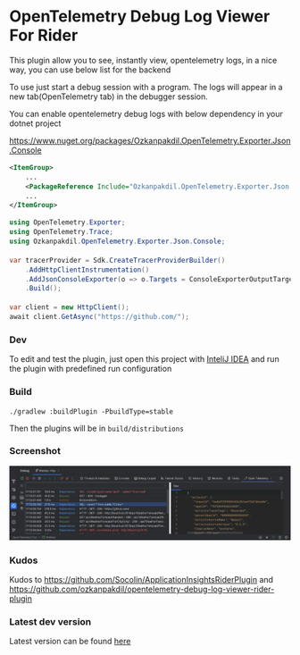 # OpenTelemetry Debug Log Viewer For Rider

<!-- Plugin description -->
This plugin allow you to see, instantly view, opentelemetry logs, in a nice way, you can use below list for the backend

To use just start a debug session with a program.
The logs will appear in a new tab(OpenTelemetry tab) in the debugger session.
<!-- Plugin description end -->

You can enable opentelemetry debug logs with below dependency in your dotnet project

https://www.nuget.org/packages/Ozkanpakdil.OpenTelemetry.Exporter.Json.Console
```xml
<ItemGroup>
    ...
    <PackageReference Include="Ozkanpakdil.OpenTelemetry.Exporter.Json.Console" Version="1.0.13" />
    ...
</ItemGroup>
```

```csharp
using OpenTelemetry.Exporter;
using OpenTelemetry.Trace;
using Ozkanpakdil.OpenTelemetry.Exporter.Json.Console;

var tracerProvider = Sdk.CreateTracerProviderBuilder()
    .AddHttpClientInstrumentation()
    .AddJsonConsoleExporter(o => o.Targets = ConsoleExporterOutputTargets.Debug)
    .Build();

var client = new HttpClient();
await client.GetAsync("https://github.com/");
```

### Dev

To edit and test the plugin, just open this project with [InteliJ IDEA](https://www.jetbrains.com/idea/) and run the plugin with predefined run configuration

### Build

```
./gradlew :buildPlugin -PbuildType=stable
```

Then the plugins will be in `build/distributions`

### Screenshot

![Screenshot](screenshots/screenshot1.png)

### Kudos

Kudos to https://github.com/Socolin/ApplicationInsightsRiderPlugin and https://github.com/ozkanpakdil/opentelemetry-debug-log-viewer-rider-plugin

### Latest dev version

Latest version can be found [here](https://github.com/jeremy-morren/opentelemetry-debug-log-viewer-rider-plugin)
